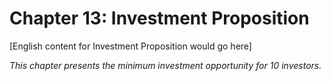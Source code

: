 ﻿# Chapter 13: Investment Proposition

[English content for Investment Proposition would go here]

*This chapter presents the  minimum investment opportunity for 10 investors.*
